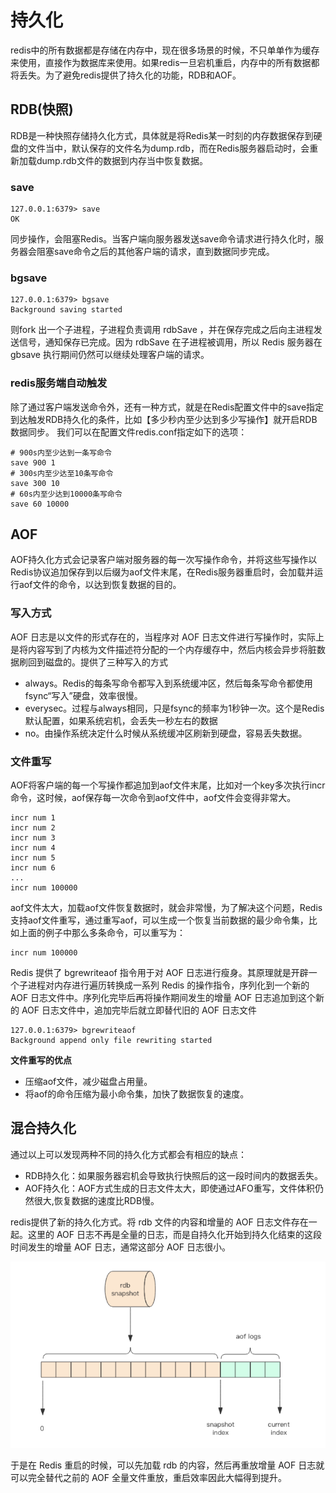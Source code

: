 # 持久化

redis中的所有数据都是存储在内存中，现在很多场景的时候，不只单单作为缓存来使用，直接作为数据库来使用。如果redis一旦宕机重启，内存中的所有数据都将丢失。为了避免redis提供了持久化的功能，RDB和AOF。

## RDB\(快照\)

RDB是一种快照存储持久化方式，具体就是将Redis某一时刻的内存数据保存到硬盘的文件当中，默认保存的文件名为dump.rdb，而在Redis服务器启动时，会重新加载dump.rdb文件的数据到内存当中恢复数据。

### save

```text
127.0.0.1:6379> save
OK
```

同步操作，会阻塞Redis。当客户端向服务器发送save命令请求进行持久化时，服务器会阻塞save命令之后的其他客户端的请求，直到数据同步完成。

### bgsave

```text
127.0.0.1:6379> bgsave
Background saving started
```

则fork 出一个子进程，子进程负责调用 rdbSave ，并在保存完成之后向主进程发送信号，通知保存已完成。因为 rdbSave 在子进程被调用，所以 Redis 服务器在 gbsave 执行期间仍然可以继续处理客户端的请求。

### redis服务端自动触发

除了通过客户端发送命令外，还有一种方式，就是在Redis配置文件中的save指定到达触发RDB持久化的条件，比如【多少秒内至少达到多少写操作】就开启RDB数据同步。 我们可以在配置文件redis.conf指定如下的选项：

```text
# 900s内至少达到一条写命令
save 900 1
# 300s内至少达至10条写命令
save 300 10
# 60s内至少达到10000条写命令
save 60 10000
```

## AOF

AOF持久化方式会记录客户端对服务器的每一次写操作命令，并将这些写操作以Redis协议追加保存到以后缀为aof文件末尾，在Redis服务器重启时，会加载并运行aof文件的命令，以达到恢复数据的目的。

### 写入方式

AOF 日志是以文件的形式存在的，当程序对 AOF 日志文件进行写操作时，实际上是将内容写到了内核为文件描述符分配的一个内存缓存中，然后内核会异步将脏数据刷回到磁盘的。提供了三种写入的方式 

* always。Redis的每条写命令都写入到系统缓冲区，然后每条写命令都使用fsync“写入”硬盘，效率很慢。
*  everysec。过程与always相同，只是fsync的频率为1秒钟一次。这个是Redis默认配置，如果系统宕机，会丢失一秒左右的数据 
* no。由操作系统决定什么时候从系统缓冲区刷新到硬盘，容易丢失数据。

### 文件重写

AOF将客户端的每一个写操作都追加到aof文件末尾，比如对一个key多次执行incr命令，这时候，aof保存每一次命令到aof文件中，aof文件会变得非常大。

```text
incr num 1
incr num 2
incr num 3
incr num 4
incr num 5
incr num 6
...
incr num 100000
```

aof文件太大，加载aof文件恢复数据时，就会非常慢，为了解决这个问题，Redis支持aof文件重写，通过重写aof，可以生成一个恢复当前数据的最少命令集，比如上面的例子中那么多条命令，可以重写为：

```text
incr num 100000
```

Redis 提供了 bgrewriteaof 指令用于对 AOF 日志进行瘦身。其原理就是开辟一个子进程对内存进行遍历转换成一系列 Redis 的操作指令，序列化到一个新的 AOF 日志文件中。序列化完毕后再将操作期间发生的增量 AOF 日志追加到这个新的 AOF 日志文件中，追加完毕后就立即替代旧的 AOF 日志文件

```text
127.0.0.1:6379> bgrewriteaof
Background append only file rewriting started
```

**文件重写的优点**

* 压缩aof文件，减少磁盘占用量。
* 将aof的命令压缩为最小命令集，加快了数据恢复的速度。

## 混合持久化

通过以上可以发现两种不同的持久化方式都会有相应的缺点：

* RDB持久化：如果服务器宕机会导致执行快照后的这一段时间内的数据丢失。
* AOF持久化：AOF方式生成的日志文件太大，即使通过AFO重写，文件体积仍然很大,恢复数据的速度比RDB慢。

redis提供了新的持久化方式。将 rdb 文件的内容和增量的 AOF 日志文件存在一起。这里的 AOF 日志不再是全量的日志，而是自持久化开始到持久化结束的这段时间发生的增量 AOF 日志，通常这部分 AOF 日志很小。 

![](../../.gitbook/assets/image%20%2822%29.png)

于是在 Redis 重启的时候，可以先加载 rdb 的内容，然后再重放增量 AOF 日志就可以完全替代之前的 AOF 全量文件重放，重启效率因此大幅得到提升。 

